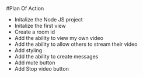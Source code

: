 #Plan Of Action

- Initalize the Node JS project
- Initalize the first view
- Create a room id
- Add the ability to view my own video
- Add the ability to allow others to stream their video
- Add styling
- Add the ability to create messages
- Add mute button
- Add Stop video button
